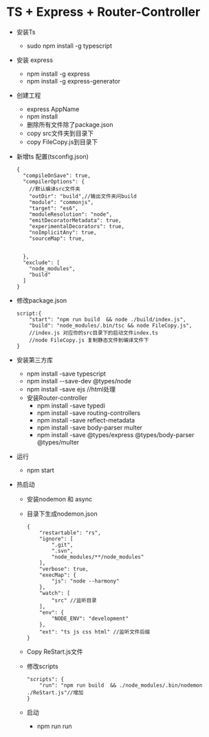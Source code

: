 # TS + Express + Router-Controller
* 安装Ts
	* sudo npm install -g typescript	

* 安装 express
	* npm install -g express
	* npm install -g express-generator 

* 创建工程
	* express AppName
	* npm install
	* 删除所有文件除了package.json
	* copy src文件夹到目录下
	* copy FileCopy.js到目录下


* 新增ts 配置(tsconfig.json)
	
	```
	{
	  "compileOnSave": true,
	  "compilerOptions": {
  	  	//默认编译src文件夹
	    "outDir": "build",//输出文件夹问build
	    "module": "commonjs",
	    "target": "es6",
	    "moduleResolution": "node",
	    "emitDecoratorMetadata": true,
	    "experimentalDecorators": true,
	    "noImplicitAny": true,
	    "sourceMap": true,
	    
	    
	  },
	  "exclude": [
	    "node_modules",
	    "build"
	  ]
	}
	```
* 修改package.json
	
	```
	script:{
		"start": "npm run build  && node ./build/index.js",
        "build": "node_modules/.bin/tsc && node FileCopy.js",
		//index.js 对应你的src目录下的启动文件index.ts
		//node FileCopy.js 复制静态文件到编译文件下
	}
	```
	
* 安装第三方库
	* npm install -save typescript
	* npm install --save-dev @types/node
	* npm install -save ejs  //html处理
	* 安装Router-controller
		* npm install -save typedi
		* npm install -save routing-controllers
		* npm install -save reflect-metadata
		* npm install -save body-parser multer
		* npm install -save @types/express @types/body-parser @types/multer

		
* 运行
	* npm start


* 热启动 
	*  安装nodemon 和 async
	*  目录下生成nodemon.json
		
		```
		{
		    "restartable": "rs",
		    "ignore": [
		        ".git",
		        ".svn",
		        "node_modules/**/node_modules"
		    ],
		    "verbose": true,
		    "execMap": {
		        "js": "node --harmony"
		    },
		    "watch": [
		        "src" //监听目录
		    ],
		    "env": {
		        "NODE_ENV": "development"
		    },
		    "ext": "ts js css html" //监听文件后缀
		}
		```
	* Copy ReStart.js文件
	* 修改scripts
		
		```
		"scripts": {
     		"run": "npm run build  && ./node_modules/.bin/nodemon ./ReStart.js"//增加
     	}
		```
	* 启动
		* npm run run 


